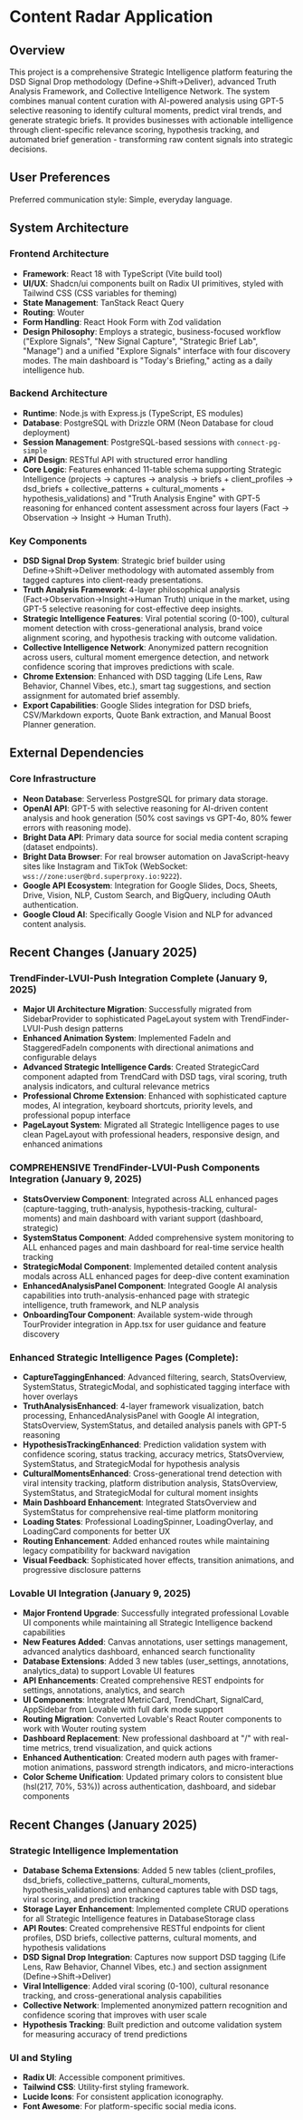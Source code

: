 # Content Radar Application

## Overview
This project is a comprehensive Strategic Intelligence platform featuring the DSD Signal Drop methodology (Define→Shift→Deliver), advanced Truth Analysis Framework, and Collective Intelligence Network. The system combines manual content curation with AI-powered analysis using GPT-5 selective reasoning to identify cultural moments, predict viral trends, and generate strategic briefs. It provides businesses with actionable intelligence through client-specific relevance scoring, hypothesis tracking, and automated brief generation - transforming raw content signals into strategic decisions.

## User Preferences
Preferred communication style: Simple, everyday language.

## System Architecture

### Frontend Architecture
- **Framework**: React 18 with TypeScript (Vite build tool)
- **UI/UX**: Shadcn/ui components built on Radix UI primitives, styled with Tailwind CSS (CSS variables for theming)
- **State Management**: TanStack React Query
- **Routing**: Wouter
- **Form Handling**: React Hook Form with Zod validation
- **Design Philosophy**: Employs a strategic, business-focused workflow ("Explore Signals", "New Signal Capture", "Strategic Brief Lab", "Manage") and a unified "Explore Signals" interface with four discovery modes. The main dashboard is "Today's Briefing," acting as a daily intelligence hub.

### Backend Architecture
- **Runtime**: Node.js with Express.js (TypeScript, ES modules)
- **Database**: PostgreSQL with Drizzle ORM (Neon Database for cloud deployment)
- **Session Management**: PostgreSQL-based sessions with `connect-pg-simple`
- **API Design**: RESTful API with structured error handling
- **Core Logic**: Features enhanced 11-table schema supporting Strategic Intelligence (projects → captures → analysis → briefs + client_profiles → dsd_briefs + collective_patterns + cultural_moments + hypothesis_validations) and "Truth Analysis Engine" with GPT-5 reasoning for enhanced content assessment across four layers (Fact → Observation → Insight → Human Truth).

### Key Components
- **DSD Signal Drop System**: Strategic brief builder using Define→Shift→Deliver methodology with automated assembly from tagged captures into client-ready presentations.
- **Truth Analysis Framework**: 4-layer philosophical analysis (Fact→Observation→Insight→Human Truth) unique in the market, using GPT-5 selective reasoning for cost-effective deep insights.
- **Strategic Intelligence Features**: Viral potential scoring (0-100), cultural moment detection with cross-generational analysis, brand voice alignment scoring, and hypothesis tracking with outcome validation.
- **Collective Intelligence Network**: Anonymized pattern recognition across users, cultural moment emergence detection, and network confidence scoring that improves predictions with scale.
- **Chrome Extension**: Enhanced with DSD tagging (Life Lens, Raw Behavior, Channel Vibes, etc.), smart tag suggestions, and section assignment for automated brief assembly.
- **Export Capabilities**: Google Slides integration for DSD briefs, CSV/Markdown exports, Quote Bank extraction, and Manual Boost Planner generation.

## External Dependencies

### Core Infrastructure
- **Neon Database**: Serverless PostgreSQL for primary data storage.
- **OpenAI API**: GPT-5 with selective reasoning for AI-driven content analysis and hook generation (50% cost savings vs GPT-4o, 80% fewer errors with reasoning mode).
- **Bright Data API**: Primary data source for social media content scraping (dataset endpoints).
- **Bright Data Browser**: For real browser automation on JavaScript-heavy sites like Instagram and TikTok (WebSocket: `wss://zone:user@brd.superproxy.io:9222`).
- **Google API Ecosystem**: Integration for Google Slides, Docs, Sheets, Drive, Vision, NLP, Custom Search, and BigQuery, including OAuth authentication.
- **Google Cloud AI**: Specifically Google Vision and NLP for advanced content analysis.

## Recent Changes (January 2025)

### TrendFinder-LVUI-Push Integration Complete (January 9, 2025)
- **Major UI Architecture Migration**: Successfully migrated from SidebarProvider to sophisticated PageLayout system with TrendFinder-LVUI-Push design patterns
- **Enhanced Animation System**: Implemented FadeIn and StaggeredFadeIn components with directional animations and configurable delays
- **Advanced Strategic Intelligence Cards**: Created StrategicCard component adapted from TrendCard with DSD tags, viral scoring, truth analysis indicators, and cultural relevance metrics
- **Professional Chrome Extension**: Enhanced with sophisticated capture modes, AI integration, keyboard shortcuts, priority levels, and professional popup interface
- **PageLayout System**: Migrated all Strategic Intelligence pages to use clean PageLayout with professional headers, responsive design, and enhanced animations

### **COMPREHENSIVE TrendFinder-LVUI-Push Components Integration (January 9, 2025)**
- **StatsOverview Component**: Integrated across ALL enhanced pages (capture-tagging, truth-analysis, hypothesis-tracking, cultural-moments) and main dashboard with variant support (dashboard, strategic)
- **SystemStatus Component**: Added comprehensive system monitoring to ALL enhanced pages and main dashboard for real-time service health tracking
- **StrategicModal Component**: Implemented detailed content analysis modals across ALL enhanced pages for deep-dive content examination
- **EnhancedAnalysisPanel Component**: Integrated Google AI analysis capabilities into truth-analysis-enhanced page with strategic intelligence, truth framework, and NLP analysis
- **OnboardingTour Component**: Available system-wide through TourProvider integration in App.tsx for user guidance and feature discovery

### **Enhanced Strategic Intelligence Pages (Complete)**:
  - **CaptureTaggingEnhanced**: Advanced filtering, search, StatsOverview, SystemStatus, StrategicModal, and sophisticated tagging interface with hover overlays
  - **TruthAnalysisEnhanced**: 4-layer framework visualization, batch processing, EnhancedAnalysisPanel with Google AI integration, StatsOverview, SystemStatus, and detailed analysis panels with GPT-5 reasoning
  - **HypothesisTrackingEnhanced**: Prediction validation system with confidence scoring, status tracking, accuracy metrics, StatsOverview, SystemStatus, and StrategicModal for hypothesis analysis
  - **CulturalMomentsEnhanced**: Cross-generational trend detection with viral intensity tracking, platform distribution analysis, StatsOverview, SystemStatus, and StrategicModal for cultural moment insights
- **Main Dashboard Enhancement**: Integrated StatsOverview and SystemStatus for comprehensive real-time platform monitoring
- **Loading States**: Professional LoadingSpinner, LoadingOverlay, and LoadingCard components for better UX
- **Routing Enhancement**: Added enhanced routes while maintaining legacy compatibility for backward navigation
- **Visual Feedback**: Sophisticated hover effects, transition animations, and progressive disclosure patterns

### Lovable UI Integration (January 9, 2025)
- **Major Frontend Upgrade**: Successfully integrated professional Lovable UI components while maintaining all Strategic Intelligence backend capabilities
- **New Features Added**: Canvas annotations, user settings management, advanced analytics dashboard, enhanced search functionality
- **Database Extensions**: Added 3 new tables (user_settings, annotations, analytics_data) to support Lovable UI features
- **API Enhancements**: Created comprehensive REST endpoints for settings, annotations, analytics, and search
- **UI Components**: Integrated MetricCard, TrendChart, SignalCard, AppSidebar from Lovable with full dark mode support
- **Routing Migration**: Converted Lovable's React Router components to work with Wouter routing system
- **Dashboard Replacement**: New professional dashboard at "/" with real-time metrics, trend visualization, and quick actions
- **Enhanced Authentication**: Created modern auth pages with framer-motion animations, password strength indicators, and micro-interactions
- **Color Scheme Unification**: Updated primary colors to consistent blue (hsl(217, 70%, 53%)) across authentication, dashboard, and sidebar components

## Recent Changes (January 2025)

### Strategic Intelligence Implementation
- **Database Schema Extensions**: Added 5 new tables (client_profiles, dsd_briefs, collective_patterns, cultural_moments, hypothesis_validations) and enhanced captures table with DSD tags, viral scoring, and prediction tracking
- **Storage Layer Enhancement**: Implemented complete CRUD operations for all Strategic Intelligence features in DatabaseStorage class
- **API Routes**: Created comprehensive RESTful endpoints for client profiles, DSD briefs, collective patterns, cultural moments, and hypothesis validations
- **DSD Signal Drop Integration**: Captures now support DSD tagging (Life Lens, Raw Behavior, Channel Vibes, etc.) and section assignment (Define→Shift→Deliver)
- **Viral Intelligence**: Added viral scoring (0-100), cultural resonance tracking, and cross-generational analysis capabilities
- **Collective Network**: Implemented anonymized pattern recognition and confidence scoring that improves with user scale
- **Hypothesis Tracking**: Built prediction and outcome validation system for measuring accuracy of trend predictions

### UI and Styling
- **Radix UI**: Accessible component primitives.
- **Tailwind CSS**: Utility-first styling framework.
- **Lucide Icons**: For consistent application iconography.
- **Font Awesome**: For platform-specific social media icons.